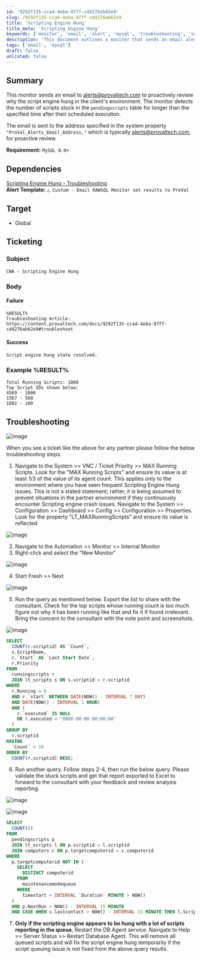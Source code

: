 ```yaml
---
id: '9292f135-cca4-4eba-97ff-cd4276ab62e9'
slug: /9292f135-cca4-4eba-97ff-cd4276ab62e9
title: 'Scripting Engine Hung'
title_meta: 'Scripting Engine Hung'
keywords: ['monitor', 'email', 'alert', 'mysql', 'troubleshooting', 'scripts']
description: 'This document outlines a monitor that sends an email alert for the scripting engine hung state in a client environment. It detects scripts stuck in the pending scripts table for too long and notifies the designated email for proactive review.'
tags: ['email', 'mysql']
draft: false
unlisted: false
---
```


## Summary

This monitor sends an email to [alerts@provaltech.com](mailto:alerts@provaltech.com) to proactively review why the script engine hung in the client's environment. The monitor detects the number of scripts stuck in the `pendingscripts` table for longer than the specified time after their scheduled execution.

The email is sent to the address specified in the system property `"ProVal_Alerts_Email_Address,"` which is typically [alerts@provaltech.com](mailto:alerts@provaltech.com), for proactive review.

**Requirement:** `MySQL 8.0+`

## Dependencies

[Scripting Engine Hung - Troubleshooting](/docs/64cf5b44-11bf-42dc-87bc-f1f93582ed8d)  
**Alert Template:** `△ Custom - Email RAWSQL Monitor set results to ProVal`

## Target

- Global

## Ticketing

### Subject
```
CWA - Scripting Engine Hung
```
### Body
#### Failure
```
%RESULT%
Troubleshooting Article:
https://content.provaltech.com/docs/9292f135-cca4-4eba-97ff-cd4276ab62e9#troubleshoot
```
#### Success
```
Script engine hung state resolved.
```
### Example %RESULT%
```
Total Running Scripts: 1800
Top Script IDs shown below:
4569 - 1000
1567 - 568
1892 - 100
```

## Troubleshooting

![image](/static/img/9292f135-cca4-4eba-97ff-cd4276ab62e9/image1.png)

When you see a ticket like the above for any partner please follow the below troubleshooting steps.

1. Navigate to the System >> VNC / Ticket Priority >> MAX Running Scripts. Look for the "MAX Running Scripts" and ensure its value is at least 1/3 of the value of its agent count. This applies only to the environment where you have seen frequent Scripting Engine Hung issues. This is not a stated statement; rather, it is being assumed to prevent situations in the partner environment if they continuously encounter Scripting engine crash issues. Navigate to the System >> Configuration >> Dashboard >> Config >> Configuration >> Properties. Look for the property "LT_MAXRunningScripts" and ensure its value is reflected

![image](/static/img/9292f135-cca4-4eba-97ff-cd4276ab62e9/image2.png)

2. Navigate to the Automation >> Monitor >> Internal Monitor
3. Right-click and select the "New Monitor"

![image](/static/img/9292f135-cca4-4eba-97ff-cd4276ab62e9/image3.png)

4. Start Fresh >> Next

![image](/static/img/9292f135-cca4-4eba-97ff-cd4276ab62e9/image4.png)

5. Run the query as mentioned below. Export the list to share with the consultant. Check for the top scripts whose running count is too much figure out why it has been running like that and fix it if found irrelevant. Bring the concern to the consultant with the note point and screenshots.

![image](/static/img/9292f135-cca4-4eba-97ff-cd4276ab62e9/image5.png)

```sql
SELECT 
  COUNT(r.scriptid) AS `Count`, 
  s.ScriptName, 
  r.`Start` AS `Last Start Date`, 
  r.Priority 
FROM 
  runningscripts r 
  JOIN lt_scripts s ON s.scriptid = r.scriptid 
WHERE 
  r.Running = 0 
  AND r.`start` BETWEEN DATE(NOW() - INTERVAL 7 DAY) 
  AND DATE(NOW() - INTERVAL 1 HOUR) 
  AND (
    r.`executed` IS NULL 
    OR r.executed = '0000-00-00 00:00:00'
  ) 
GROUP BY 
  r.scriptid 
HAVING 
  `Count` > 10 
ORDER BY 
  COUNT(r.scriptid) DESC;
```

6. Run another query. Follow steps 2-4, then run the below query. Please validate the stuck scripts and get that report exported to Excel to forward to the consultant with your feedback and review analysis reporting.

![image](/static/img/9292f135-cca4-4eba-97ff-cd4276ab62e9/image6.png)

![image](/static/img/9292f135-cca4-4eba-97ff-cd4276ab62e9/image7.png)

```sql
SELECT 
  COUNT(0) 
FROM 
  pendingscripts p 
  JOIN lt_scripts l ON p.scriptid = l.scriptid 
  JOIN computers c ON p.targetcomputerid = c.computerid 
WHERE 
  p.targetcomputerid NOT IN (
    SELECT 
      DISTINCT computerid 
    FROM 
      maintenancemodequeue 
    WHERE 
      timestart + INTERVAL `Duration` MINUTE > NOW()
  ) 
  AND p.NextRun < NOW() - INTERVAL 15 MINUTE 
  AND CASE WHEN c.lastcontact > NOW() - INTERVAL 15 MINUTE THEN l.ScriptFlags = 0 ELSE l.scriptflags = 1 END
```

7. **Only if the scripting engine appears to be hung with a lot of scripts reporting in the queue**, Restart the DB Agent service. Navigate to Help >> Server Status >> Restart Database Agent. This will remove all queued scripts and will fix the script engine hung temporarily if the script queuing issue is not fixed from the above query results.